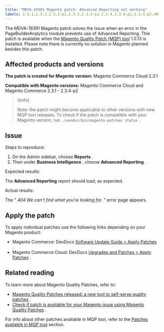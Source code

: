 ```yaml
---
title: "MDVA-19391 Magento patch: Advanced Reporting not working"
labels: 2.3.1,2.3.2,2.3.2-p2,2.3.3,2.3.3-p1,2.3.4,2.3.4-p1,2.3.4-p2,404 error,Advanced Reporting,MQP 1.0.13,MQP patches,Magento Commerce,Magento Commerce Cloud,Magento Quality Patches,PageBuilderAnalytics module
---
```


The MDVA-19391 Magento patch solves the issue when an error in the PageBuilderAnalytics module prevents use of Advanced Reporting. This patch is available when the [Magento Quality Patch (MQP) tool](https://devdocs.magento.com/guides/v2.4/comp-mgr/patching.html#mqp) 1.0.13 is installed. Please note there is currently no solution in Magento planned besides this patch.

## Affected products and versions

 **The patch is created for Magento version:** Magento Commerce Cloud 2.3.1

 **Compatible with Magento versions:** Magento Commerce Cloud and Magento Commerce 2.3.1 - 2.3.4-p2

>![info]
>
>Note: the patch might become applicable to other versions with new MQP tool releases. To check if the patch is compatible with your Magento version, run `./vendor/bin/magento-patches status` .

## Issue

 <span class="wysiwyg-underline">Steps to reproduce:</span> 

1. On the Admin sidebar, choose **Reports** .
1. Then under **Business Intelligence** , choose **Advanced Reporting** .

Expected results:

The **Advanced Reporting** report should load, as expected.

 <span class="wysiwyg-underline">Actual results:</span> 

The " *404 We can't find what you're looking for.* " error page appears.

## Apply the patch

To apply individual patches use the following links depending on your Magento product:

* Magento Commerce: DevDocs [Software Update Guide > Apply Patches](https://devdocs.magento.com/guides/v2.4/comp-mgr/patching.html) .
* Magento Commerce Cloud: DevDocs [Upgrades and Patches > Apply Patches](https://devdocs.magento.com/cloud/project/project-patch.html) .

## Related reading

To learn more about Magento Quality Patches, refer to:

* [Magento Quality Patches released: a new tool to self-serve quality patches](https://support.magento.com/hc/en-us/articles/360047139492) .
* [Check if patch is available for your Magento issue using Magento Quality Patches](https://support.magento.com/hc/en-us/articles/360047125252) .

For info about other patches available in MQP tool, refer to the [Patches available in MQP tool](https://support.magento.com/hc/en-us/sections/360010506631-Patches-available-in-MQP-tool-) section.